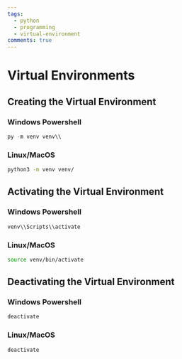 ```yaml
---
tags:
  - python
  - programming
  - virtual-environment
comments: true
---
```

# Virtual Environments

## Creating the Virtual Environment
### Windows Powershell
``` powershell
py -m venv venv\\
```

### Linux/MacOS
``` bash
python3 -m venv venv/
```

## Activating the Virtual Environment
### Windows Powershell
``` powershell
venv\\Scripts\\activate
```

### Linux/MacOS
``` bash
source venv/bin/activate
```

## Deactivating the Virtual Environment
### Windows Powershell
``` powershell
deactivate
```

### Linux/MacOS
``` bash
deactivate
```
